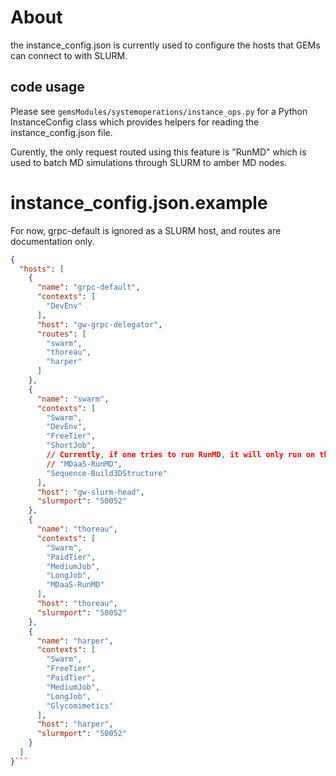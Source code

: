 # About

the instance_config.json is currently used to configure the hosts that GEMs can connect to with SLURM.

## code usage
Please see `gemsModules/systemoperations/instance_ops.py` for a Python InstanceConfig class which provides helpers for reading the instance_config.json file.

Curently, the only request routed using this feature is "RunMD" which is used to batch MD simulations through SLURM to amber MD nodes.

# instance_config.json.example

For now, grpc-default is ignored as a SLURM host, and routes are documentation only.
```json
{
  "hosts": [
    {
      "name": "grpc-default",
      "contexts": [
        "DevEnv"
      ],
      "host": "gw-grpc-delegator",
      "routes": [
        "swarm",
        "thoreau",
        "harper"
      ]
    },
    {
      "name": "swarm",
      "contexts": [
        "Swarm",
        "DevEnv",
        "FreeTier",
        "ShortJob",
        // Currently, if one tries to run RunMD, it will only run on thoreau. If you want to run on slurm-head, because for instance you do not have access to thoreau, you must define it here.  
        // "MDaaS-RunMD",
        "Sequence-Build3DStructure"
      ],
      "host": "gw-slurm-head",
      "slurmport": "50052"
    },
    {
      "name": "thoreau",
      "contexts": [
        "Swarm",
        "PaidTier",
        "MediumJob",
        "LongJob",
        "MDaaS-RunMD"
      ],
      "host": "thoreau",
      "slurmport": "50052"
    },
    {
      "name": "harper",
      "contexts": [
        "Swarm",
        "FreeTier",
        "PaidTier",
        "MediumJob",
        "LongJob",
        "Glycomimetics"
      ],
      "host": "harper",
      "slurmport": "50052"
    }
  ]
}```